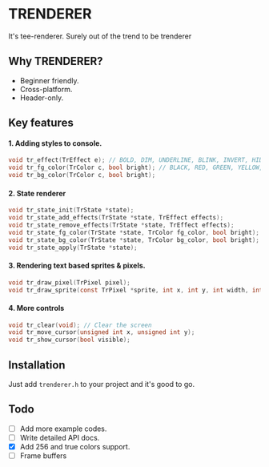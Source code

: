 # TRENDERER
It's tee-renderer. Surely out of the trend to be trenderer

## Why TRENDERER?
  - Beginner friendly.
  - Cross-platform.
  - Header-only.
## Key features
#### 1. Adding styles to console.
```c
void tr_effect(TrEffect e); // BOLD, DIM, UNDERLINE, BLINK, INVERT, HIDDEN, STRIKETHROUGH
void tr_fg_color(TrColor c, bool bright); // BLACK, RED, GREEN, YELLOW, BLUE, MAGENTA, CYAN, WHITE
void tr_bg_color(TrColor c, bool bright);
```
#### 2. State renderer
```c
void tr_state_init(TrState *state);
void tr_state_add_effects(TrState *state, TrEffect effects);
void tr_state_remove_effects(TrState *state, TrEffect effects);
void tr_state_fg_color(TrState *state, TrColor fg_color, bool bright);
void tr_state_bg_color(TrState *state, TrColor bg_color, bool bright);
void tr_state_apply(TrState *state);
```
#### 3. Rendering text based sprites & pixels.
```c
void tr_draw_pixel(TrPixel pixel);
void tr_draw_sprite(const TrPixel *sprite, int x, int y, int width, int height);
```
#### 4. More controls
```c
void tr_clear(void); // Clear the screen
void tr_move_cursor(unsigned int x, unsigned int y);
void tr_show_cursor(bool visible);
```
## Installation
Just add `trenderer.h` to your project and it's good to go.

## Todo
- [ ] Add more example codes.
- [ ] Write detailed API docs.
- [x] Add 256 and true colors support.
- [ ] Frame buffers
